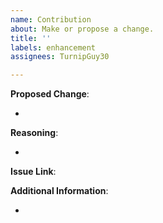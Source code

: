 ```yaml
---
name: Contribution
about: Make or propose a change.
title: ''
labels: enhancement
assignees: TurnipGuy30

---
```


<!-- Please read through the following very carefully. -->

<!--
- Proposed change -
A clear and concise description of the proposed change.
-->

**Proposed Change**:

- 

<!--
- Reasoning -
Why should this change be made?
-->

**Reasoning**:

- 

<!--
- Issue link -
Is this PR related to an Issue? If so, link it here.
-->

**Issue Link**: 

<!--
- Additional information -
Add any other context about the problem here.
-->

**Additional Information**: 

- 

<!--
- Decline contribution acknowledgement -

If you wish to NOT be acknowledged for your contributions, please let us know here.
-->

> 

<!-- Thank you for your time! We'll get back to you as soon as possible. -->
